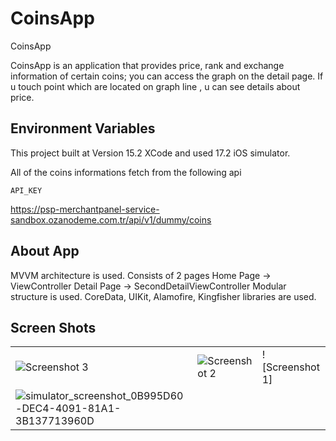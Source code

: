 # CoinsApp

CoinsApp

CoinsApp is an application that provides price, rank and exchange information of certain coins; you can access the graph on the detail page. If u touch point which are located on graph line , u can see details about price.


## Environment Variables

This project built at Version 15.2 XCode and used 17.2 iOS simulator.

All of the coins informations fetch from the following api

`API_KEY`

https://psp-merchantpanel-service-sandbox.ozanodeme.com.tr/api/v1/dummy/coins


## About App
MVVM architecture is used.
Consists of 2 pages
Home Page -> ViewController
Detail Page -> SecondDetailViewController 
Modular structure is used.
CoreData, UIKit, Alamofire, Kingfisher libraries are used.


## Screen Shots
|                                   |                                   |                                   |
| --------------------------------- | --------------------------------- | --------------------------------- |
| ![Screenshot 3](https://github.com/bbeceokey/CoinsApp/assets/158613315/b9f2a8ef-758d-4424-baa2-a4ee5c4a8d62) | ![Screenshot 2](https://github.com/bbeceokey/CoinsApp/assets/158613315/80ee46ed-f881-4cda-9f37-a6226402fef5) | ![Screenshot 1] 
![simulator_screenshot_0B995D60-DEC4-4091-81A1-3B137713960D](https://github.com/bbeceokey/CoinsApp/assets/158613315/15f785ad-8327-4952-8e5f-d5de26a37e42) |



